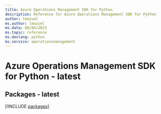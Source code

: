 ```yaml
---
title: Azure Operations Management SDK for Python
description: Reference for Azure Operations Management SDK for Python
author: lmazuel
ms.author: lmazuel
ms.data: 08/04/2023
ms.topic: reference
ms.devlang: python
ms.service: operationsmanagement
---
```

# Azure Operations Management SDK for Python - latest
## Packages - latest
[!INCLUDE [packages](operations-management-index.md)]